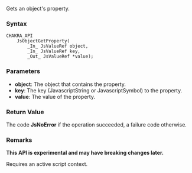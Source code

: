 Gets an object's property.
### Syntax

```
CHAKRA_API
    JsObjectGetProperty(
        _In_ JsValueRef object,
        _In_ JsValueRef key,
        _Out_ JsValueRef *value);
```

### Parameters

* __object__: The object that contains the property.
* __key__: The key (JavascriptString or JavascriptSymbol) to the property.
* __value__: The value of the property.

### Return Value
The code **JsNoError** if the operation succeeded, a failure code otherwise.

### Remarks
**This API is experimental and may have breaking changes later.**

Requires an active script context.

